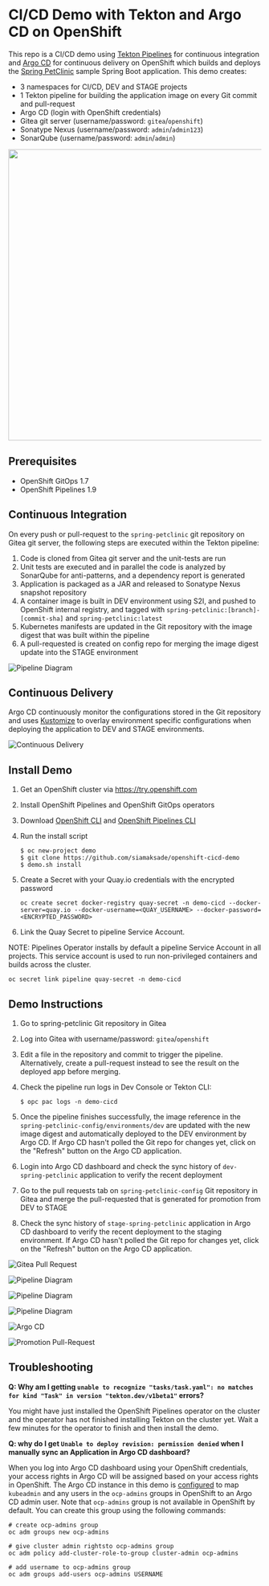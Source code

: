 # CI/CD Demo with Tekton and Argo CD on OpenShift

This repo is a CI/CD demo using [Tekton Pipelines](http://www.tekton.dev) for continuous integration and [Argo CD](https://argoproj.github.io/argo-cd/) for continuous delivery on OpenShift which builds and deploys the [Spring PetClinic](https://github.com/spring-projects/spring-petclinic) sample Spring Boot application. This demo creates:

* 3 namespaces for CI/CD, DEV and STAGE projects
* 1 Tekton pipeline for building the application image on every Git commit and pull-request
* Argo CD (login with OpenShift credentials)
* Gitea git server (username/password: `gitea`/`openshift`)
* Sonatype Nexus (username/password: `admin`/`admin123`)
* SonarQube (username/password: `admin`/`admin`)

<p align="center">
  <img width="580" src="docs/images/projects.svg">
</p>

## Prerequisites

* OpenShift GitOps 1.7
* OpenShift Pipelines 1.9

## Continuous Integration

On every push or pull-request to the `spring-petclinic` git repository on Gitea git server, the following steps are executed within the Tekton pipeline:

1. Code is cloned from Gitea git server and the unit-tests are run
1. Unit tests are executed and in parallel the code is analyzed by SonarQube for anti-patterns, and a dependency report is generated
1. Application is packaged as a JAR and released to Sonatype Nexus snapshot repository
1. A container image is built in DEV environment using S2I, and pushed to OpenShift internal registry, and tagged with `spring-petclinic:[branch]-[commit-sha]` and `spring-petclinic:latest`
1. Kubernetes manifests are updated in the Git repository with the image digest that was built within the pipeline
1. A pull-requested is created on config repo for merging the image digest update into the STAGE environment

![Pipeline Diagram](docs/images/ci-pipeline.svg)

## Continuous Delivery

Argo CD continuously monitor the configurations stored in the Git repository and uses [Kustomize](https://kustomize.io/) to overlay environment specific configurations when deploying the application to DEV and STAGE environments.

![Continuous Delivery](docs/images/cd.png)

## Install Demo

1. Get an OpenShift cluster via https://try.openshift.com
1. Install OpenShift Pipelines and OpenShift GitOps operators 
1. Download [OpenShift CLI](https://mirror.openshift.com/pub/openshift-v4/clients/ocp/latest/) and [OpenShift Pipelines CLI](https://mirror.openshift.com/pub/openshift-v4/clients/pipeline/latest/)
1. Run the install script

    ```text
    $ oc new-project demo
    $ git clone https://github.com/siamaksade/openshift-cicd-demo
    $ demo.sh install
    ```
2. Create a Secret with your Quay.io credentials with the encrypted password
   ```text
   oc create secret docker-registry quay-secret -n demo-cicd --docker-server=quay.io --docker-username=<QUAY_USERNAME> --docker-password=<ENCRYPTED_PASSWORD> 
   ```
   
3. Link the Quay Secret to pipeline Service Account.

NOTE: Pipelines Operator installs by default a pipeline Service Account in all projects. This service account is used to run non-privileged containers and builds across the cluster.
   ```text
   oc secret link pipeline quay-secret -n demo-cicd
   ```

## Demo Instructions

1. Go to spring-petclinic Git repository in Gitea
1. Log into Gitea with username/password: `gitea`/`openshift`
1. Edit a file in the repository and commit to trigger the pipeline. Alternatively, create a pull-request instead to see the result on the deployed app before merging.
1. Check the pipeline run logs in Dev Console or Tekton CLI:

   ```text
   $ opc pac logs -n demo-cicd
   ```

1. Once the pipeline finishes successfully, the image reference in the `spring-petclinic-config/environments/dev` are updated with the new image digest and automatically deployed to the DEV environment by Argo CD. If Argo CD hasn't polled the Git repo for changes yet, click on the "Refresh" button on the Argo CD application.

1. Login into Argo CD dashboard and check the sync history of `dev-spring-petclinic` application to verify the recent deployment

1. Go to the pull requests tab on `spring-petclinic-config` Git repository in Gitea and merge the pull-requested that is generated for promotion from DEV to STAGE

1. Check the sync history of `stage-spring-petclinic` application in Argo CD dashboard to verify the recent deployment to the staging environment. If Argo CD hasn't polled the Git repo for changes yet, click on the "Refresh" button on the Argo CD application.

![Gitea Pull Request](docs/images/gitea.png)

![Pipeline Diagram](docs/images/pipelines-3.png)

![Pipeline Diagram](docs/images/pipelines-2.png)

![Pipeline Diagram](docs/images/pipelines-1.png)

![Argo CD](docs/images/argocd.png)

![Promotion Pull-Request](docs/images/promote-pr.png)


## Troubleshooting

**Q: Why am I getting `unable to recognize "tasks/task.yaml": no matches for kind "Task" in version "tekton.dev/v1beta1"` errors?**

You might have just installed the OpenShift Pipelines operator on the cluster and the operator has not finished installing Tekton on the cluster yet. Wait a few minutes for the operator to finish and then install the demo.


**Q: why do I get `Unable to deploy revision: permission denied` when I manually sync an Application in Argo CD dashboard?**

When you log into Argo CD dashboard using your OpenShift credentials, your access rights in Argo CD will be assigned based on your access rights in OpenShift. The Argo CD instance in this demo is [configured](https://github.com/siamaksade/openshift-cicd-demo/blob/main/argo/argocd.yaml#L21) to map `kubeadmin` and any users in the `ocp-admins` groups in OpenShift to an Argo CD admin user. Note that `ocp-admins` group is not available in OpenShift by default. You can create this group using the following commands:

```
# create ocp-admins group
oc adm groups new ocp-admins

# give cluster admin rightsto ocp-admins group
oc adm policy add-cluster-role-to-group cluster-admin ocp-admins

# add username to ocp-admins group
oc adm groups add-users ocp-admins USERNAME
```

